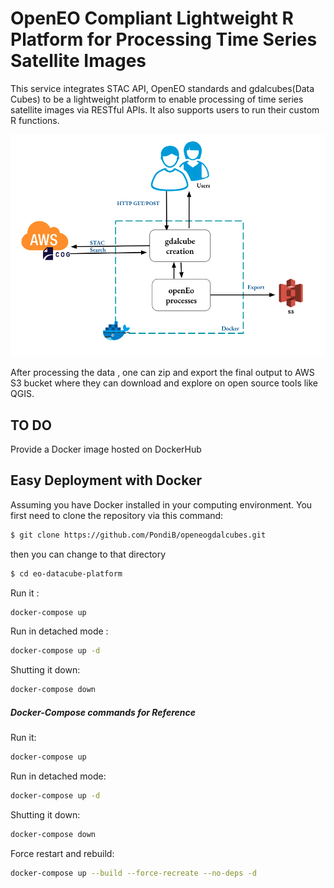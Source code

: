 
# OpenEO Compliant Lightweight R Platform for Processing Time Series Satellite Images

This service integrates STAC API, OpenEO standards and gdalcubes(Data Cubes) to be a  lightweight platform to enable processing of time series satellite images via RESTful APIs. It also supports users to run their custom R functions.


![](doc/lightweight-architecture.png)


After processing the data , one can zip and export the final output to AWS S3 bucket where they can download and explore on open source tools like QGIS.

## TO DO

Provide a Docker image hosted on DockerHub

## Easy Deployment with Docker

Assuming you have Docker installed in your computing environment.
You first need to clone the repository via this command:

```bash
$ git clone https://github.com/PondiB/openeogdalcubes.git
```

then you can change to that directory

```bash
$ cd eo-datacube-platform
```



Run it :

```bash
docker-compose up
```

Run in detached mode :

```bash
docker-compose up -d
```

Shutting it down:

```bash
docker-compose down
```


##### Docker-Compose  commands for Reference

Run it:

```bash
docker-compose up
```

Run in detached mode:

```bash
docker-compose up -d
```

Shutting it down:

```bash
docker-compose down
```


Force restart  and rebuild:

```bash
docker-compose up --build --force-recreate --no-deps -d
```
